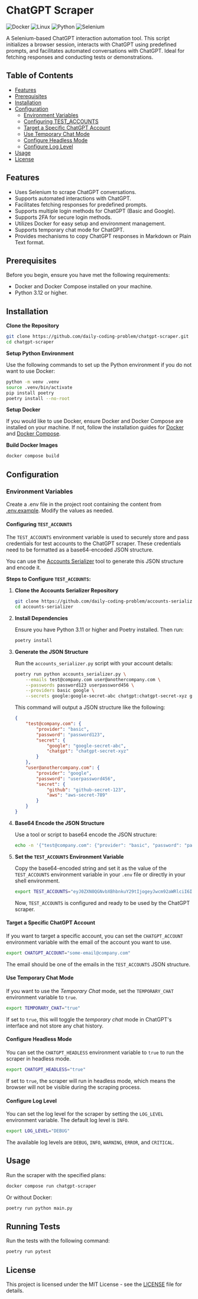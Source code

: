 # ChatGPT Scraper

![Docker](https://img.shields.io/badge/-Docker-2496ED?style=flat-square&logo=Docker&logoColor=white)
![Linux](https://img.shields.io/badge/-Linux-FCC624?style=flat-square&logo=linux&logoColor=black)
![Python](https://img.shields.io/badge/-Python-3776AB?style=flat-square&logo=python&logoColor=white)
![Selenium](https://img.shields.io/badge/-Selenium-59b943?style=flat-square&logo=selenium&logoColor=white)

A Selenium-based ChatGPT interaction automation tool. This script initializes a browser session, interacts with ChatGPT using predefined prompts, and facilitates automated conversations with ChatGPT. Ideal for fetching responses and conducting tests or demonstrations.

## Table of Contents

- [Features](#features)
- [Prerequisites](#prerequisites)
- [Installation](#installation)
- [Configuration](#configuration)
  - [Environment Variables](#environment-variables)
  - [Configuring TEST_ACCOUNTS](#configuring-test_accounts)
  - [Target a Specific ChatGPT Account](#target-a-specific-chatgpt-account)
  - [Use Temporary Chat Mode](#use-temporary-chat-mode)
  - [Configure Headless Mode](#configure-headless-mode)
  - [Configure Log Level](#configure-log-level)
- [Usage](#usage)
- [License](#license)

## Features

- Uses Selenium to scrape ChatGPT conversations.
- Supports automated interactions with ChatGPT.
- Facilitates fetching responses for predefined prompts.
- Supports multiple login methods for ChatGPT (Basic and Google).
- Supports 2FA for secure login methods.
- Utilizes Docker for easy setup and environment management.
- Supports temporary chat mode for ChatGPT.
- Provides mechanisms to copy ChatGPT responses in Markdown or Plain Text format.

## Prerequisites

Before you begin, ensure you have met the following requirements:

- Docker and Docker Compose installed on your machine.
- Python 3.12 or higher.

## Installation

**Clone the Repository**

```sh
git clone https://github.com/daily-coding-problem/chatgpt-scraper.git
cd chatgpt-scraper
```

**Setup Python Environment**

Use the following commands to set up the Python environment if you do not want to use Docker:

```sh
python -m venv .venv
source .venv/bin/activate
pip install poetry
poetry install --no-root
```

**Setup Docker**

If you would like to use Docker, ensure Docker and Docker Compose are installed on your machine. If not, follow the installation guides for [Docker](https://docs.docker.com/get-docker/) and [Docker Compose](https://docs.docker.com/compose/install/).

**Build Docker Images**

```sh
docker compose build
```

## Configuration

### Environment Variables

Create a .env file in the project root containing the content from [.env.example](/.env.example). Modify the values as needed.

#### Configuring `TEST_ACCOUNTS`

The `TEST_ACCOUNTS` environment variable is used to securely store and pass credentials for test accounts to the ChatGPT scraper. These credentials need to be formatted as a base64-encoded JSON structure.

You can use the [Accounts Serializer](https://github.com/daily-coding-problem/accounts-serializer) tool to generate this JSON structure and encode it.

**Steps to Configure `TEST_ACCOUNTS`:**

1. **Clone the Accounts Serializer Repository**

   ```sh
   git clone https://github.com/daily-coding-problem/accounts-serializer.git
   cd accounts-serializer
   ```

2. **Install Dependencies**

   Ensure you have Python 3.11 or higher and Poetry installed. Then run:

   ```sh
   poetry install
   ```

3. **Generate the JSON Structure**

   Run the `accounts_serializer.py` script with your account details:

   ```sh
   poetry run python accounts_serializer.py \
       --emails test@company.com user@anothercompany.com \
       --passwords password123 userpassword456 \
       --providers basic google \
       --secrets google:google-secret-abc chatgpt:chatgpt-secret-xyz github:github-secret-123 aws:aws-secret-789
   ```

   This command will output a JSON structure like the following:

   ```json
   {
       "test@company.com": {
           "provider": "basic",
           "password": "password123",
           "secret": {
               "google": "google-secret-abc",
               "chatgpt": "chatgpt-secret-xyz"
           }
       },
       "user@anothercompany.com": {
           "provider": "google",
           "password": "userpassword456",
           "secret": {
               "github": "github-secret-123",
               "aws": "aws-secret-789"
           }
       }
   }
   ```

4. **Base64 Encode the JSON Structure**

   Use a tool or script to base64 encode the JSON structure:

   ```sh
   echo -n '{"test@company.com": {"provider": "basic", "password": "password123", "secret": {"google": "google-secret-abc", "chatgpt": "chatgpt-secret-xyz"}}, "user@anothercompany.com": {"provider": "basic", "password": "userpassword456", "secret": {"github": "github-secret-123", "aws": "aws-secret-789"}}}' | base64
   ```

5. **Set the `TEST_ACCOUNTS` Environment Variable**

   Copy the base64-encoded string and set it as the value of the `TEST_ACCOUNTS` environment variable in your `.env` file or directly in your shell environment.

   ```sh
   export TEST_ACCOUNTS="eyJ0ZXN0QGNvbXBhbnkuY29tIjogeyJwcm92aWRlciI6ICJiYXNpYyIsICJwYXNzd29yZCI6ICJwYXNzd29yZDEyMyIsICJzZWNyZXQiOiB7Imdvb2dsZSI6ICJnb29nbGUtc2VjcmV0LWFiYyIsICJjaGF0Z3B0IjogImNoYXRncHQtc2VjcmV0LXh5eiJ9fSwgInVzZXJAYW5vdGhlcmNvbXBhbnkuY29tIjogeyJwcm92aWRlciI6ICJiYXNpYyIsICJwYXNzd29yZCI6ICJ1c2VycGFzc3dvcmQ0NTYiLCAic2VjcmV0IjogeyJnaXRodWIiOiAiZ2l0aHViLXNlY3JldC0xMjMiLCAiYXdzIjogImF3cy1zZWNyZXQtNzg5In19fQ=="
   ```

   Now, `TEST_ACCOUNTS` is configured and ready to be used by the ChatGPT scraper.

#### Target a Specific ChatGPT Account

   If you want to target a specific account, you can set the `CHATGPT_ACCOUNT` environment variable with the email of the account you want to use.

   ```sh
   export CHATGPT_ACCOUNT="some-email@company.com"
   ```

   The email should be one of the emails in the `TEST_ACCOUNTS` JSON structure.

#### Use Temporary Chat Mode

   If you want to use the _Temporary Chat_ mode, set the `TEMPORARY_CHAT` environment variable to `true`.

   ```sh
   export TEMPORARY_CHAT="true"
   ```

   If set to `true`, this will toggle the _temporary chat_ mode in ChatGPT's interface and not store any chat history.

#### Configure Headless Mode

You can set the `CHATGPT_HEADLESS` environment variable to `true` to run the scraper in headless mode.

   ```sh
   export CHATGPT_HEADLESS="true"
   ```

If set to `true`, the scraper will run in headless mode, which means the browser will not be visible during the scraping process.

#### Configure Log Level

   You can set the log level for the scraper by setting the `LOG_LEVEL` environment variable. The default log level is `INFO`.

   ```sh
   export LOG_LEVEL="DEBUG"
   ```

   The available log levels are `DEBUG`, `INFO`, `WARNING`, `ERROR`, and `CRITICAL`.

## Usage

Run the scraper with the specified plans:

```sh
docker compose run chatgpt-scraper
```

Or without Docker:

```sh
poetry run python main.py
```

## Running Tests

Run the tests with the following command:

```sh
poetry run pytest
```

## License

This project is licensed under the MIT License - see the [LICENSE](LICENSE) file for details.
